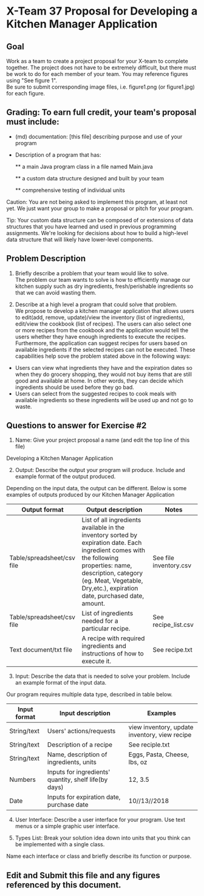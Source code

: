 # X-Team 37 Proposal for Developing a Kitchen Manager Application

## Goal

Work as a team to create a project proposal for your X-team to complete together.
The project does not have to be extremely difficult,
but there must be work to do for each member of your team.
You may reference figures using "See figure 1".  
Be sure to submit corresponding image files, i.e. figure1.png (or figure1.jpg) for each figure.

## Grading: To earn full credit, your team's proposal must include:

* (md) documentation: [this file] describing purpose and use of your program

* Description of a program that has:

  ** a main Java program class in a file named Main.java
  
  ** a custom data structure designed and built by your team
  
  ** comprehensive testing of individual units
  
 Caution: You are not being asked to implement this program, at least not yet. 
 We just want your group to make a proposal or pitch for your program.
 
 Tip: Your custom data structure can be composed of or extensions of data structures that you have learned and used in previous programming assignments.  We're looking for decisions about how to build a high-level data structure that will likely have lower-level components.

## Problem Description
1. Briefly describe a problem that your team would like to solve.  
The problem our team wants to solve is how to efficiently manage our kitchen supply such as dry ingredients, fresh/perishable ingredients so that we can avoid wasting them. 

2. Describe at a high level a program that could solve that problem.  
We propose to develop a kitchen manager application that allows users to edit(add, remove, update)/view the inventory (list of ingredients), edit/view the cookbook (list of recipes). The users can also select one or more recipes from the cookbook and the application would tell the users whether they have enough ingredients to execute the recipes. Furthermore, the application can suggest recipes for users based on available ingredients if the selected recipes can not be executed. These capabilities help sove the problem stated above in the following ways: 
* Users can view what ingredients they have and the expiration dates so when they do grocery shopping, they would not buy items that are still good and available at home. In other words, they can decide which ingredients should be used before they go bad. 
* Users can select from the suggested recipes to cook meals with available ingredients so these ingredients will be used up and not go to waste.


## Questions to answer for Exercise #2

1. Name: Give your project proposal a name (and edit the top line of this file)

Developing a Kitchen Manager Application

2. Output: Describe the output your program will produce.  Include and example format of the output produced.

Depending on the input data, the output can be different. Below is some examples of outputs produced by our Kitchen Manager Application

|Output format|Output description|Notes|
|---|---|---|
|Table/spreadsheet/csv file|List of all ingredients available in the inventory sorted by expiration date. Each ingredient comes with the following properties: name, description, category (eg. Meat, Vegetable, Dry,etc.), expiration date, purchased date, amount.|See file inventory.csv|
|Table/spreadsheet/csv file| List of ingredients needed for a particular recipe.|See recipe_list.csv|
|Text document/txt file| A recipe with required ingredients and instructions of how to execute it.|See recipe.txt|


3. Input: Describe the data that is needed to solve your problem. Include an example format of the input data.

Our program requires multiple data type, described in table below.

|Input format|Input description|Examples|  
|---|---|---|  
|String/text|Users' actions/requests|view inventory, update inventory, view recipe|  
|String/text|Description of a recipe|See reciple.txt|  
|String/text| Name, description of ingredients, units|Eggs, Pasta, Cheese, lbs, oz|
|Numbers|Inputs for ingredients' quantity, shelf life(by days)| 12, 3.5|
|Date|Inputs for expiration date, purchase date|10//13//2018|

4. User Interface: Describe a user interface for your program.  Use text menus or a simple graphic user interface.



5. Types List: Break your solution idea down into units that you think can be implemented with a single class.



Name each interface or class and briefly describe its function or purpose.


## Edit and Submit this file and any figures referenced by this document.

